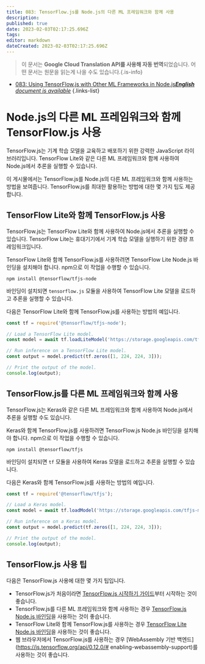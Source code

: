 ```yaml
---
title: 083: TensorFlow.js를 Node.js의 다른 ML 프레임워크와 함께 사용
description: 
published: true
date: 2023-02-03T02:17:25.696Z
tags: 
editor: markdown
dateCreated: 2023-02-03T02:17:25.696Z
---
```


> 이 문서는 **Google Cloud Translation API를 사용해 자동 번역**되었습니다.
어떤 문서는 원문을 읽는게 나을 수도 있습니다.{.is-info}



- [083: Using TensorFlow.js with Other ML Frameworks in Node.js***English** document is available*](/en/Knowledge-base/TensorFlow-js/Learning/083-using-tensorflow-js-with-other-ml-frameworks-in-node-js)
{.links-list}


# Node.js의 다른 ML 프레임워크와 함께 TensorFlow.js 사용

TensorFlow.js는 기계 학습 모델을 교육하고 배포하기 위한 강력한 JavaScript 라이브러리입니다. TensorFlow Lite와 같은 다른 ML 프레임워크와 함께 사용하여 Node.js에서 추론을 실행할 수 있습니다.

이 게시물에서는 TensorFlow.js를 Node.js의 다른 ML 프레임워크와 함께 사용하는 방법을 보여줍니다. TensorFlow.js를 최대한 활용하는 방법에 대한 몇 가지 팁도 제공합니다.

## TensorFlow Lite와 함께 TensorFlow.js 사용

TensorFlow.js는 TensorFlow Lite와 함께 사용하여 Node.js에서 추론을 실행할 수 있습니다. TensorFlow Lite는 휴대기기에서 기계 학습 모델을 실행하기 위한 경량 프레임워크입니다.

TensorFlow Lite와 함께 TensorFlow.js를 사용하려면 TensorFlow Lite Node.js 바인딩을 설치해야 합니다. npm으로 이 작업을 수행할 수 있습니다.

```
npm install @tensorflow/tfjs-node
```

바인딩이 설치되면 `tensorflow.js` 모듈을 사용하여 TensorFlow Lite 모델을 로드하고 추론을 실행할 수 있습니다.

다음은 TensorFlow Lite와 함께 TensorFlow.js를 사용하는 방법의 예입니다.

```javascript
const tf = require('@tensorflow/tfjs-node');

// Load a TensorFlow Lite model.
const model = await tf.loadLiteModel('https://storage.googleapis.com/tfjs-models/tfjs/mobilenet_v1_1.0_224/model.json');

// Run inference on a TensorFlow Lite model.
const output = model.predict(tf.zeros([1, 224, 224, 3]));

// Print the output of the model.
console.log(output);
```

## TensorFlow.js를 다른 ML 프레임워크와 함께 사용

TensorFlow.js는 Keras와 같은 다른 ML 프레임워크와 함께 사용하여 Node.js에서 추론을 실행할 수도 있습니다.

Keras와 함께 TensorFlow.js를 사용하려면 TensorFlow.js Node.js 바인딩을 설치해야 합니다. npm으로 이 작업을 수행할 수 있습니다.

```
npm install @tensorflow/tfjs
```

바인딩이 설치되면 `tf` 모듈을 사용하여 Keras 모델을 로드하고 추론을 실행할 수 있습니다.

다음은 Keras와 함께 TensorFlow.js를 사용하는 방법의 예입니다.

```javascript
const tf = require('@tensorflow/tfjs');

// Load a Keras model.
const model = await tf.loadModel('https://storage.googleapis.com/tfjs-models/tfjs/mobilenet_v1_1.0_224/model.json');

// Run inference on a Keras model.
const output = model.predict(tf.zeros([1, 224, 224, 3]));

// Print the output of the model.
console.log(output);
```

## TensorFlow.js 사용 팁

다음은 TensorFlow.js 사용에 대한 몇 가지 팁입니다.

- TensorFlow.js가 처음이라면 [TensorFlow.js 시작하기 가이드](https://js.tensorflow.org/tutorials/getting-started.html)부터 시작하는 것이 좋습니다.
- TensorFlow.js를 다른 ML 프레임워크와 함께 사용하는 경우 [TensorFlow.js Node.js 바인딩](https://www.npmjs.com/package/@tensorflow/tfjs)을 사용하는 것이 좋습니다.
- TensorFlow Lite와 함께 TensorFlow.js를 사용하는 경우 [TensorFlow Lite Node.js 바인딩](https://www.npmjs.com/package/@tensorflow/tfjs-node)을 사용하는 것이 좋습니다.
- 웹 브라우저에서 TensorFlow.js를 사용하는 경우 [WebAssembly 기반 백엔드](https://js.tensorflow.org/api/0.12.0/# enabling-webassembly-support)를 사용하는 것이 좋습니다.